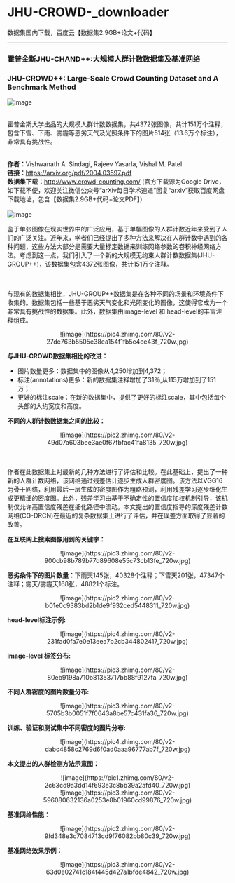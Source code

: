 # JHU-CROWD-_downloader
数据集国内下载，百度云【数据集2.9GB+论文+代码】

***

### <b>霍普金斯JHU-CHAND++:大规模人群计数数据集及基准网络</b>
### JHU-CROWD++: Large-Scale Crowd Counting Dataset and A Benchmark Method

![image](https://pic3.zhimg.com/v2-8c7982ee2c8f4aa97866dd21588788ef_1200x500.jpg)

<br>霍普金斯大学出品的大规模人群计数数据集，共4372张图像，共计151万个注释，包含下雪、下雨、雾霾等恶劣天气及光照条件下的图片514张（13.6万个标注），非常具有挑战性。<br><br>

<b>作者：</b>Vishwanath A. Sindagi, Rajeev Yasarla, Vishal M. Patel<br>
<b>链接：</b>https://arxiv.org/pdf/2004.03597.pdf<br>
<b>数据集下载：</b>http://www.crowd-counting.com/ (官方下载源为Google Drive，如下载不便，欢迎关注微信公众号“arXiv每日学术速递”回复“arxiv”获取百度网盘下载地址，包含【数据集2.9GB+代码+论文PDF】)<br><br> 
![image](https://mmbiz.qpic.cn/mmbiz_jpg/HicsOQIbsWbNtxZMbQ5z1DBxZK8icjmgucjmqTaqKqo6wVy7r98mOVK1otibPmclLbJRRWS0O7JxHuQ3nhZ0HYaXQ/640?wx_fmt=jpeg&tp=webp&wxfrom=5&wx_lazy=1&wx_co=1)

<b></b>鉴于单张图像在现实世界中的广泛应用，基于单幅图像的人群计数近年来受到了人们的广泛关注。近年来，学者们已经提出了多种方法来解决在人群计数中遇到的各种问题，这些方法大部分是需要大量标定数据来训练网络参数的卷积神经网络方法。考虑到这一点，我们引入了一个新的大规模无约束人群计数数据集(JHU-GROUP++)，该数据集包含4372张图像，共计151万个注释。

<br><br>与现有的数据集相比，JHU-GROUP++数据集是在各种不同的场景和环境条件下收集的。数据集包括一些基于恶劣天气变化和光照变化的图像，这使得它成为一个非常具有挑战性的数据集。此外，数据集由image-level 和 head-level的丰富注释组成。
<center>![image](https://pic4.zhimg.com/80/v2-27de763b5505e38ea154f1fb5e4ee43f_720w.jpg)</center>

<b>与JHU-CROWD数据集相比的改进：</b>

* 图片数量更多：数据集中的图像从4,250增加到4,372；
* 标注(annotations)更多：新的数据集注释增加了31％,从115万增加到了151万；
* 更好的标注scale：在新的数据集中，提供了更好的标注scale，其中包括每个头部的大约宽度和高度。
  
<b>不同的人群计数数据集之间的比较：</b>
<center>![image](https://pic2.zhimg.com/80/v2-49d07a603bee3ae0f67fbfac41fa8135_720w.jpg)</center>

<br><br>作者在此数据集上对最新的几种方法进行了评估和比较。在此基础上，提出了一种新的人群计数网络，该网络通过残差估计逐步生成人群密度图。该方法以VGG16为骨干网络，利用最后一层生成的密度图作为粗略预测，利用残差学习逐步细化生成更精细的密度图。此外，残差学习由基于不确定性的置信度加权机制引导，该机制仅允许高置信度残差在细化路径中流动。本文提出的置信度指导的深度残差计数网络(CG-DRCN)在最近的复杂数据集上进行了评估，并在误差方面取得了显著的改善。<br>

<b>在互联网上搜索图像用到的关键字：</b><br>
<center>![image](https://pic3.zhimg.com/80/v2-900cb98b789b77d89608e55c73cb13fe_720w.jpg)</center>

<b>恶劣条件下的图片数量：</b>下雨天145张，40328个注释；下雪天201张，47347个注释；雾天/雾霾天168张，48821个标注。
<center>![image](https://pic2.zhimg.com/80/v2-b01e0c9383bd2b1de9f932ced5448311_720w.jpg)</center>

<b>head-level标注示例:</b>
<center>![image](https://pic4.zhimg.com/80/v2-231fad0fa7e0e13eea7b2cb344802417_720w.jpg)</center>

<b>image-level 标签分布:</b>
<center>![image](https://pic3.zhimg.com/80/v2-80eb9198a710b81353717bb88f9127fa_720w.jpg)</center>

<b>不同人群密度的图片数量分布:</b>
<center>![image](https://pic3.zhimg.com/80/v2-5705b3b0051f7f0643a8be57c431fa36_720w.jpg)</center>

<b>训练、验证和测试集中不同密度的图片分布:</b>
<center>![image](https://pic4.zhimg.com/80/v2-dabc4858c2769d6f0ad0aaa96777ab7f_720w.jpg)</center>

<b>本文提出的人群检测方法示意图：</b>
<center>![image](https://pic1.zhimg.com/80/v2-2c63cd9a3dd14f693e3c8bb39a2afd40_720w.jpg)</center>
<center>![image](https://pic3.zhimg.com/80/v2-596080632136a0253e8b01960cd99876_720w.jpg)</center>

<b>基准网络性能：</b>
<center>![image](https://pic2.zhimg.com/80/v2-9fd348e3c7084713cd9f76082bb80c39_720w.jpg)</center>

<b>基准网络效果示例：</b>
<center>![image](https://pic3.zhimg.com/80/v2-63d0e02741c184f445d427a1bfde4842_720w.jpg)</center>

